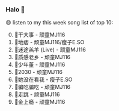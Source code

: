 

### Halo 👋

😄 listen to my this week song list of top 10:

0. 🌈干大事  - 顽童MJ116
1. 🌈地痞 - 顽童MJ116/瘦子E.SO
2. 🌈迷途羔羊 (Live) - 顽童MJ116
3. 🌈质感老乡 - 顽童MJ116
4. 🌈少年董  - 顽童MJ116
5. 🌈2030 - 顽童MJ116
6. 🌈她没在看我 - 瘦子E.SO
7. 🌈骗吃骗吃 - 顽童MJ116
8. 🌈走跳 - 顽童MJ116
9. 🌈金上瘾 - 顽童MJ116

